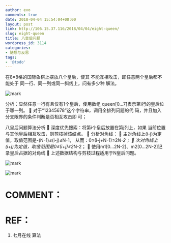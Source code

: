 ```yaml
---
author: evo
comments: true
date: 2018-04-04 15:54:04+00:00
layout: post
link: http://106.15.37.116/2018/04/04/eight-queen/
slug: eight-queen
title: 八皇后问题
wordpress_id: 3114
categories:
- 随想与反思
tags:
- '@todo'
---
```


<!-- more -->



在8×8格的国际象棋上摆放八个皇后，使其
不能互相攻击，即任意两个皇后都不能处于
同一行、同一列或同一斜线上，问有多少种
解法。




![mark](http://pacdb2bfr.bkt.clouddn.com/blog/image/180727/295h2d7fGL.png?imageslim)

分析：显然任意一行有且仅有1个皇后，使用数组
queen[0…7]表示第i行的皇后位于哪一列。
 对于“12345678”这个字符串，调用全排列问题的代
码，并且加入分支限界的条件判断是否相互攻击即
可；



八皇后问题算法分析
 深度优先搜索：将第i个皇后放置在第j列上，如果
当前位置与其他皇后相互攻击，则剪枝掉该结点。
 分析对角线：
 主对角线上(i-j)为定值，取值范围是-(N-1)≤(i-j)≤N-1，
从而：0≤(i-j+N-1)≤2*N-2；
 次对角线上(i+j)为定值，取值范围是0≤(i+j)≤2*N-2；
 使用m1[0…2N-2]、m2[0…2N-2]记录皇后占据的对角线
 上述数据结构与剪枝过程适用于N皇后问题。


![mark](http://pacdb2bfr.bkt.clouddn.com/blog/image/180727/6fiKFA8GFh.png?imageslim)



![mark](http://pacdb2bfr.bkt.clouddn.com/blog/image/180727/0570GHLi89.png?imageslim)




# COMMENT：




# REF：






  1. 七月在线 算法
